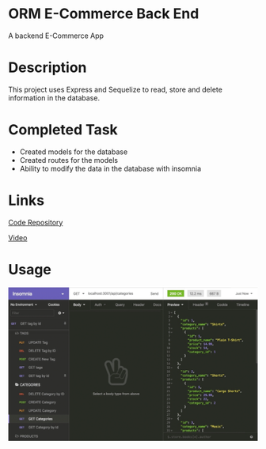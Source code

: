 # ORM E-Commerce Back End
A backend E-Commerce App 

# Description
This project uses Express and Sequelize to read, store and delete information in the database.

# Completed Task
- Created models for the database
- Created routes for the models 
- Ability to modify the data in the database with insomnia

# Links
[Code Repository](https://github.com/Justin-Brueske/orm-e-commerce-back-end)

[Video](./assets/employeetracker.mp4)

# Usage


![screen shot](./assets/13-orm-homework-demo-01.gif)